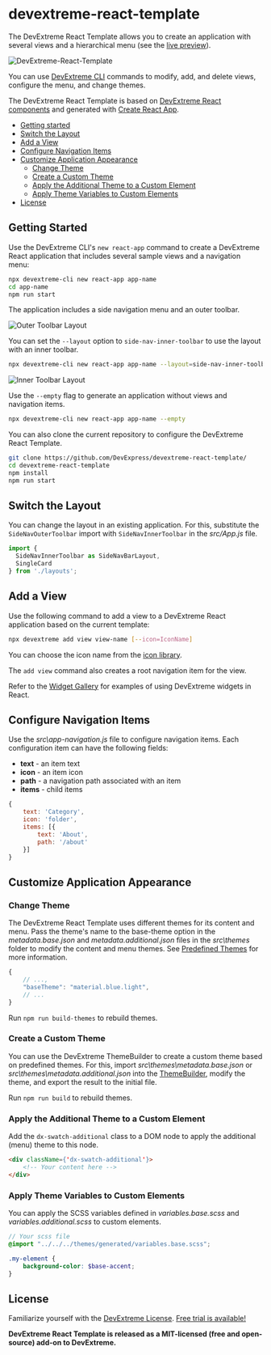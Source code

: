 # devextreme-react-template

The DevExtreme React Template allows you to create an application with several views and a hierarchical menu (see the [live preview](https://devexpress.github.io/devextreme-react-template)).

![DevExtreme-React-Template](https://user-images.githubusercontent.com/2280467/55784081-79798480-5ab8-11e9-8257-1ef9599b90a6.png)

You can use [DevExtreme CLI](https://github.com/DevExpress/devextreme-cli) commands to modify, add, and delete views, configure the menu, and change themes.

The DevExtreme React Template is based on [DevExtreme React components](https://github.com/devexpress/devextreme-react) and generated with [Create React App](https://github.com/facebook/create-react-app).

* [Getting started](#getting-started)
* [Switch the Layout](#switch-layout)
* [Add a View](#add-view)
* [Configure Navigation Items](#configure-nav-items)
* [Customize Application Appearance](#customize-application-appearance)
  * [Change Theme](#change-theme)
  * [Create a Custom Theme](#create-custom-theme)
  * [Apply the Additional Theme to a Custom Element](#apply-additional-theme-to-custom-element)
  * [Apply Theme Variables to Custom Elements](#apply-theme-variables)
* [License](#license)

## <a name="getting-started"></a>Getting Started

Use the DevExtreme CLI's `new react-app` command to create a DevExtreme React application that includes several sample views and a navigation menu:

```bash
npx devextreme-cli new react-app app-name
cd app-name
npm run start
```

The application includes a side navigation menu and an outer toolbar.

![Outer Toolbar Layout](https://user-images.githubusercontent.com/2280467/55953873-f564ff80-5c65-11e9-9529-df0b0459a6f1.png)

You can set the `--layout` option to `side-nav-inner-toolbar` to use the layout with an inner toolbar.

```bash
npx devextreme-cli new react-app app-name --layout=side-nav-inner-toolbar
```

![Inner Toolbar Layout](https://user-images.githubusercontent.com/2280467/55953912-09106600-5c66-11e9-96fa-9ea68a9c031e.png)

Use the `--empty` flag to generate an application without views and navigation items.

```bash
npx devextreme-cli new react-app app-name --empty
```

You can also clone the current repository to configure the DevExtreme React Template.

```bash
git clone https://github.com/DevExpress/devextreme-react-template/
cd devextreme-react-template
npm install
npm run start
```

## <a name="switch-layout"></a>Switch the Layout

You can change the layout in an existing application. For this, substitute the `SideNavOuterToolbar` import with `SideNavInnerToolbar` in the *src/App.js* file.

```javascript
import {
  SideNavInnerToolbar as SideNavBarLayout,
  SingleCard
} from './layouts';
```

## <a name="add-view"></a>Add a View

Use the following command to add a view to a DevExtreme React application based on the current template:

```bash
npx devextreme add view view-name [--icon=IconName]
```

You can choose the icon name from the [icon library](https://js.devexpress.com/Documentation/Guide/Themes/Icon_Library/).

The `add view` command also creates a root navigation item for the view.

Refer to the [Widget Gallery](https://js.devexpress.com/Demos/WidgetsGallery/) for examples of using DevExtreme widgets in React.

## <a name="configure-nav-items"></a>Configure Navigation Items

Use the *src\app-navigation.js* file to configure navigation items. Each configuration item can have the following fields:

- **text** - an item text
- **icon** - an item icon
- **path** - a navigation path associated with an item
- **items** - child items

```javascript
{
    text: 'Category',
    icon: 'folder',
    items: [{
        text: 'About',
        path: '/about'
    }]
}
```

## <a name="customize-application-appearance"></a>Customize Application Appearance

### <a name="change-theme"></a>Change Theme

The DevExtreme React Template uses different themes for its content and menu. Pass the theme's name to the base-theme option in the *metadata.base.json* and *metadata.additional.json* files in the *src\themes* folder to modify the content and menu themes. See [Predefined Themes](https://js.devexpress.com/Documentation/Guide/Themes/Predefined_Themes/) for more information.

```javascript
{
    // ...,
    "baseTheme": "material.blue.light",
    // ...
}
```

Run `npm run build-themes` to rebuild themes.

### <a name="create-custom-theme"></a>Create a Custom Theme

You can use the DevExtreme ThemeBuilder to create a custom theme based on predefined themes. For this, import *src\themes\metadata.base.json* or *src\themes\metadata.additional.json* into the [ThemeBuilder](https://js.devexpress.com/Documentation/Guide/Themes_and_Styles/ThemeBuilder/), modify the theme, and export the result to the initial file.

Run `npm run build` to rebuild themes.

### <a name="apply-additional-theme-to-custom-element"></a>Apply the Additional Theme to a Custom Element

Add the `dx-swatch-additional` class to a DOM node to apply the additional (menu) theme to this node.

```html
<div className={'dx-swatch-additional'}>
    <!-- Your content here -->
</div>
```

### <a name="apply-theme-variables"></a>Apply Theme Variables to Custom Elements

You can apply the SCSS variables defined in *variables.base.scss* and *variables.additional.scss* to custom elements.

```scss
// Your scss file
@import "../../../themes/generated/variables.base.scss";

.my-element {
    background-color: $base-accent;
}
```

## <a name="license"></a>License

Familiarize yourself with the
[DevExtreme License](https://js.devexpress.com/Licensing/).
[Free trial is available!](http://js.devexpress.com/Buy/)

**DevExtreme React Template is released as a MIT-licensed (free and open-source) add-on to DevExtreme.**
